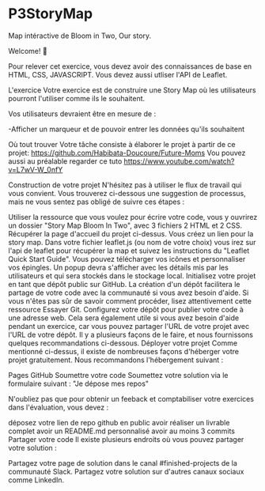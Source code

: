 # P3StoryMap
Map intéractive de Bloom in Two, Our story.

Welcome! 👋

Pour relever cet exercice, vous devez avoir des connaissances de base en HTML, CSS, JAVASCRIPT. 
Vous devez aussi utliser l'API de Leaflet.

L'exercice
Votre exercice est de construire une Story Map où les utilisateurs pourront l'utiliser comme ils le souhaitent.

Vos utilisateurs devraient être en mesure de :

-Afficher un marqueur et de pouvoir entrer les données qu'ils souhaitent

Où tout trouver
Votre tâche consiste à élaborer le projet à partir de ce projet: https://github.com/Habibata-Doucoure/Future-Moms
Vou pouvez aussi au préalable regarder ce tuto https://www.youtube.com/watch?v=L7wV-W_0nfY

Construction de votre projet
N'hésitez pas à utiliser le flux de travail qui vous convient. Vous trouverez ci-dessous une suggestion de processus, mais ne vous sentez pas obligé de suivre ces étapes :

Utiliser la ressource que vous voulez pour écrire votre code, vous y ouvrirez un dossier "Story Map Bloom In Two", avec 3 fichiers 2 HTML et 2 CSS.
Récupérer la page d'accueil du projet ci-dessus.
Vous créez un lien pour la story map.
Dans votre fichier leaflet.js (ou nom de votre choix) vous irez sur l'api de leaflet pour récupérer la map et suivez les instructions du "Leaflet Quick Start Guide".
Vous pouvez télécharger vos icônes et personnaliser vos épingles.
Un popup devra s'afficher avec les détails mis par les utilisateurs et qui sera stockés dans le stockage local.
Initialisez votre projet en tant que dépôt public sur GitHub. La création d'un dépôt facilitera le partage de votre code avec la communauté si vous avez besoin d'aide. Si vous n'êtes pas sûr de savoir comment procéder, lisez attentivement cette ressource Essayer Git.
Configurez votre dépôt pour publier votre code à une adresse web. Cela sera également utile si vous avez besoin d'aide pendant un exercice, car vous pouvez partager l'URL de votre projet avec l'URL de votre dépôt. Il y a plusieurs façons de le faire, et nous fournissons quelques recommandations ci-dessous.
Déployer votre projet
Comme mentionné ci-dessus, il existe de nombreuses façons d'héberger votre projet gratuitement. Nous recommandons l'hébergement suivant :

Pages GitHub
Soumettre votre code
Soumettez votre solution via le formulaire suivant : "Je dépose mes repos"

N'oubliez pas que pour obtenir un feeback et comptabiliser votre exercices dans l'évaluation, vous devez :

déposez votre lien de repo github en public
avoir réaliser un livrable complet
avoir un README.md personnalisé
avoir au moins 3 commits
Partager votre code
Il existe plusieurs endroits où vous pouvez partager votre solution :

Partagez votre page de solution dans le canal #finished-projects de la communauté Slack.
Partagez votre solution sur d'autres canaux sociaux comme LinkedIn.
